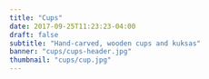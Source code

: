```yaml
---
title: "Cups"
date: 2017-09-25T11:23:23-04:00
draft: false
subtitle: "Hand-carved, wooden cups and kuksas"
banner: "cups/cups-header.jpg"
thumbnail: "cups/cup.jpg"
---
```


